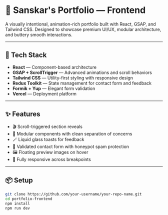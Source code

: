 # 🧠 Sanskar's Portfolio — Frontend

A visually intentional, animation-rich portfolio built with React, GSAP, and Tailwind CSS. Designed to showcase premium UI/UX, modular architecture, and buttery smooth interactions.

---

## 🚀 Tech Stack

- **React** — Component-based architecture
- **GSAP + ScrollTrigger** — Advanced animations and scroll behaviors
- **Tailwind CSS** — Utility-first styling with responsive design
- **Redux Toolkit** — State management for contact form and feedback
- **Formik + Yup** — Elegant form validation
- **Vercel** — Deployment platform

---

## ✨ Features

- 🎬 Scroll-triggered section reveals
- 🧩 Modular components with clean separation of concerns
- 🪄 Liquid glass toasts for feedback
- 📩 Validated contact form with honeypot spam protection
- 🖼️ Floating preview images on hover
- 📱 Fully responsive across breakpoints

---

## 📦 Setup

```bash
git clone https://github.com/your-username/your-repo-name.git
cd portfolio-frontend
npm install
npm run dev
